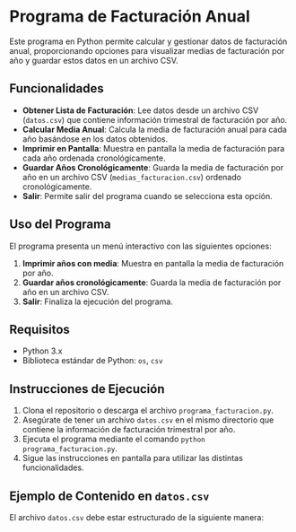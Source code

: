 # Programa de Facturación Anual

Este programa en Python permite calcular y gestionar datos de facturación anual, proporcionando opciones para visualizar medias de facturación por año y guardar estos datos en un archivo CSV.

## Funcionalidades

- **Obtener Lista de Facturación**: Lee datos desde un archivo CSV (`datos.csv`) que contiene información trimestral de facturación por año.
- **Calcular Media Anual**: Calcula la media de facturación anual para cada año basándose en los datos obtenidos.
- **Imprimir en Pantalla**: Muestra en pantalla la media de facturación para cada año ordenada cronológicamente.
- **Guardar Años Cronológicamente**: Guarda la media de facturación por año en un archivo CSV (`medias_facturacion.csv`) ordenado cronológicamente.
- **Salir**: Permite salir del programa cuando se selecciona esta opción.

## Uso del Programa

El programa presenta un menú interactivo con las siguientes opciones:

1. **Imprimir años con media**: Muestra en pantalla la media de facturación por año.
2. **Guardar años cronológicamente**: Guarda la media de facturación por año en un archivo CSV.
3. **Salir**: Finaliza la ejecución del programa.

## Requisitos

- Python 3.x
- Biblioteca estándar de Python: `os`, `csv`

## Instrucciones de Ejecución

1. Clona el repositorio o descarga el archivo `programa_facturacion.py`.
2. Asegúrate de tener un archivo `datos.csv` en el mismo directorio que contiene la información de facturación trimestral por año.
3. Ejecuta el programa mediante el comando `python programa_facturacion.py`.
4. Sigue las instrucciones en pantalla para utilizar las distintas funcionalidades.

## Ejemplo de Contenido en `datos.csv`

El archivo `datos.csv` debe estar estructurado de la siguiente manera:

